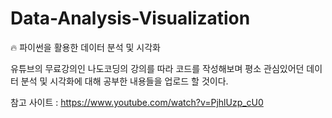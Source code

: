 # Data-Analysis-Visualization

🔥 파이썬을 활용한 데이터 분석 및 시각화

유튜브의 무료강의인 나도코딩의 강의를 따라 코드를 작성해보며 평소 관심있어던 데이터 분석 및 시각화에 대해 공부한 내용들을 업로드 할 것이다.

참고 사이트 : https://www.youtube.com/watch?v=PjhlUzp_cU0

